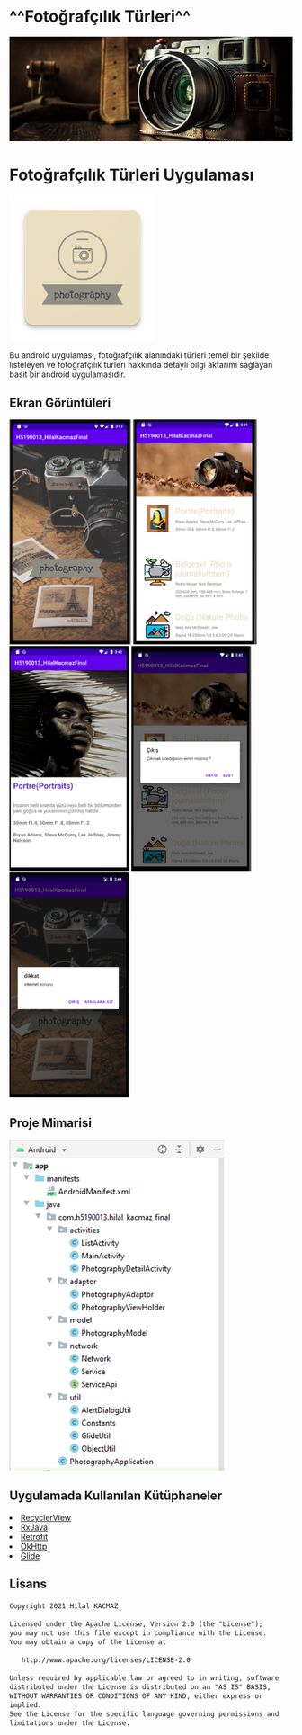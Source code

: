 # ^^Fotoğrafçılık Türleri^^

<p align="center">
<img src="https://github.com/hilalkacmaz/h5190013hilalkacmaz/blob/main/screens/photography_banner.jpg"/>
</p>

# Fotoğrafçılık Türleri Uygulaması
![appicon](https://github.com/hilalkacmaz/h5190013hilalkacmaz/blob/main/screens/Resim7.png)

Bu android uygulaması, fotoğrafçılık alanındaki türleri temel bir şekilde listeleyen ve fotoğrafçılık türleri hakkında detaylı bilgi aktarımı sağlayan basit bir android uygulamasıdır.

<h2 id="Ekran_Goruntuleri">Ekran Görüntüleri</h2>
<p>
  <img height= "400"  src="https://github.com/hilalkacmaz/h5190013hilalkacmaz/blob/main/screens/Resim2.png" />
  <img height= "400"  src="https://github.com/hilalkacmaz/h5190013hilalkacmaz/blob/main/screens/Resim3.png" />
  <img height= "400"  src="https://github.com/hilalkacmaz/h5190013hilalkacmaz/blob/main/screens/Resim4.png" />
  <img height= "400"  src="https://github.com/hilalkacmaz/h5190013hilalkacmaz/blob/main/screens/Resim5.png" />
  <img height= "400"  src="https://github.com/hilalkacmaz/h5190013hilalkacmaz/blob/main/screens/Resim6.png" />

</p>

## Proje Mimarisi 
![Architecture](https://github.com/hilalkacmaz/h5190013hilalkacmaz/blob/main/screens/Resim9.png)

## Uygulamada Kullanılan Kütüphaneler 
<li><a href="https://developer.android.com/jetpack/androidx/releases/recyclerview?hl=en">RecyclerView</a></li>
<li><a href="https://github.com/ReactiveX/RxJava">RxJava</a></li>
<li><a href="https://github.com/square/retrofit">Retrofit</a></li>
<li><a href="https://github.com/square/okhttp">OkHttp</a></li>
<li><a href="https://github.com/bumptech/glide">Glide</a></li>


Lisans
--------


    Copyright 2021 Hilal KACMAZ.

    Licensed under the Apache License, Version 2.0 (the "License");
    you may not use this file except in compliance with the License.
    You may obtain a copy of the License at

       http://www.apache.org/licenses/LICENSE-2.0

    Unless required by applicable law or agreed to in writing, software
    distributed under the License is distributed on an "AS IS" BASIS,
    WITHOUT WARRANTIES OR CONDITIONS OF ANY KIND, either express or implied.
    See the License for the specific language governing permissions and
    limitations under the License.
